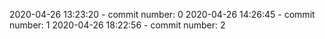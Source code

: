 2020-04-26 13:23:20 - commit number: 0
2020-04-26 14:26:45 - commit number: 1
2020-04-26 18:22:56 - commit number: 2

